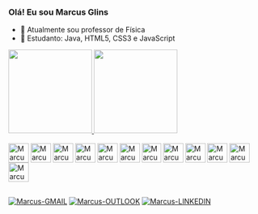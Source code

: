 ### Olá! Eu sou Marcus Glins

- 🔭 Atualmente sou professor de Física
- 🌱 Estudanto: Java, HTML5, CSS3 e JavaScript

<div>
  <a href="https://github.com/MarcusGlins">
  <img height="165em" src="https://github-readme-stats.vercel.app/api?username=MarcusGlins&show_icons=true&theme=dark&include_all_commits=true&count_private=true">
  <img height="165em" src="https://github-readme-stats.vercel.app/api/top-langs/?username=MarcusGlins&layout=compact&langs_count=5&theme=dark">
</div>

<div style="display: inline-block"> <br>
  <img align="center" alt="Marcus-Java" height="38" width="40" src="https://cdn.jsdelivr.net/gh/devicons/devicon/icons/java/java-plain-wordmark.svg" />
  <img align="center" alt="Marcus-HTML" height="38" width="40" src="https://cdn.jsdelivr.net/gh/devicons/devicon/icons/html5/html5-original.svg" />           <img align="center" alt="Marcus-CSS" height="38" width="40" src="https://cdn.jsdelivr.net/gh/devicons/devicon/icons/css3/css3-original.svg" />
  <img align="center" alt="Marcus-JS" height="38" width="40" src="https://cdn.jsdelivr.net/gh/devicons/devicon/icons/javascript/javascript-original.svg" />
  <img align="center" alt="Marcus-MD" height="38" width="40" src="https://cdn.jsdelivr.net/gh/devicons/devicon/icons/markdown/markdown-original.svg" />
  <img align="center" alt="Marcus-LATEX" height="38" width="40" src="https://cdn.jsdelivr.net/gh/devicons/devicon/icons/latex/latex-original.svg" />
  <img align="center" alt="Marcus-GIT" height="38" widht="40" src="https://cdn.jsdelivr.net/gh/devicons/devicon/icons/git/git-original.svg" /> 
  <img align="center" alt="Marcus-LINUX" height="38" width="40" src="https://cdn.jsdelivr.net/gh/devicons/devicon/icons/linux/linux-original.svg" />
  <img align="center" alt="Marcus-UBUNTU" height="38" width="40" src="https://cdn.jsdelivr.net/gh/devicons/devicon/icons/ubuntu/ubuntu-plain.svg" />
  <img align="center" alt="Marcus-VIM" height="38" width="40" src="https://cdn.jsdelivr.net/gh/devicons/devicon/icons/vim/vim-original.svg" />
  <img align="center" alt="Marcus-BASH" height="38" width="40" src="https://cdn.jsdelivr.net/gh/devicons/devicon/icons/bash/bash-original.svg" />
  <img align="center" alt="Marcus-FIREFOX" height="38" width="40" src="https://cdn.jsdelivr.net/gh/devicons/devicon/icons/firefox/firefox-original.svg" />
</div>

##

<div>
  <a href="mailto:marcusglins@gmail.com"><img alt="Marcus-GMAIL" src="https://img.shields.io/badge/Gmail-D14836?style=for-the-badge&logo=gmail&logoColor=white" target="_blank"></a>
  <a href="mailto:marcusglins@outlook.com"><img alt="Marcus-OUTLOOK" src="https://img.shields.io/badge/Microsoft_Outlook-0078D4?style=for-the-badge&logo=microsoft-outlook&logoColor=white" target="_blank"></a>
  <a href="https://www.linkedin.com/in/marcusglins/"><img alt="Marcus-LINKEDIN" src="https://img.shields.io/badge/LinkedIn-0077B5?style=for-the-badge&logo=linkedin&logoColor=white" target="_blank"></a>
</div>
